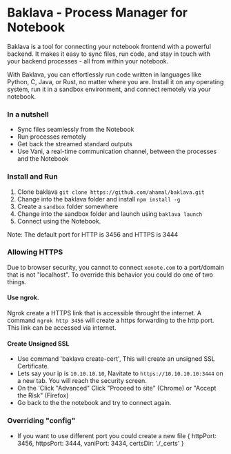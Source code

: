 # Baklava - Process Manager for Notebook

Baklava is a tool for connecting your notebook frontend with a powerful backend. It makes it easy to sync files, run code, and stay in touch with your backend processes - all from within your notebook.

With Baklava, you can effortlessly run code written in languages like Python, C, Java, or Rust, no matter where you are. Install it on any operating system, run it in a sandbox environment, and connect remotely via your notebook.

### In a nutshell

- Sync files seamlessly from the Notebook
- Run processes remotely
- Get back the streamed standard outputs
- Use Vani, a real-time communication channel, between the processes and the Notebook


### Install and Run

1. Clone baklava `git clone https://github.com/ahamal/baklava.git`
2. Change into the baklava folder and install `npm install -g`
3. Create a `sandbox` folder somewhere
4. Change into the sandbox folder and launch using `baklava launch`
5. Connect using the Notebook.

Note: The default port for HTTP is 3456 and HTTPS is 3444

### Allowing HTTPS
Due to browser security, you cannot to connect `xenote.com` to a port/domain that is not "localhost". To override this behavior you could do one of two things.

#### Use ngrok.
  Ngrok create a HTTPS link that is accessible throught the internet.
  A command `ngrok http 3456` will create a https forwarding to the http port.
  This link can be accessed via internet.

#### Create Unsigned SSL
  - Use command 'baklava create-cert', This will create an unsigned SSL Certificate.
  - Lets say your ip is `10.10.10.10`, Navitate to `https://10.10.10.10:3444` on a new tab. You will reach the security screen.
  - On the 'Click "Advanced" Click "Proceed to site" (Chrome) or "Accept the Risk" (Firefox)
  - Go back to the the notebook and try to connect again.


### Overriding "config"
- If you want to use different port you could create a new file 
{
  httpPort: 3456,
  httpsPort: 3444,
  vaniPort: 3434,
  certsDir: './_certs'
}